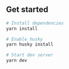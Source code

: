 ## Get started

```sh
# Install dependencies
yarn install

# Enable husky
yarn husky install

# Start dev server
yarn dev
```
